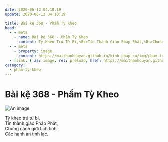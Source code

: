 ```yaml
---
date: 2020-06-12 04:10:19
update: 2020-06-12 04:10:19

title: Bài kệ 368 - Phẩm Tỳ Kheo
head:
  - - meta
    - name: Bài kệ 368 - Phẩm Tỳ Kheo
      content: Tỷ Kheo Trú Từ Bi,<Br>Tín Thành Giáo Pháp Phật,<Br>Chứng Cảnh Giới Tịch Tỉnh.<Br>Các Hạnh An Tịnh Lạc.<Br>
  - - meta
    - property: image
      content: https://maithanhduyan.github.io/kinh-phap-cu/img/pham-ty-kheo/pham-ty-kheo-368.jpg
  - [link, { as: image, rel: preload, href: https://maithanhduyan.github.io/kinh-phap-cu/img/pham-ty-kheo/pham-ty-kheo-368.jpg }]
category:
  - pham-ty-kheo
---
```


# Bài kệ 368 - Phẩm Tỳ Kheo

![An image](/img/pham-ty-kheo/pham-ty-kheo-368.jpg)

Tỷ kheo trú từ bi,<br>Tín thành giáo Pháp Phật,<br>Chứng cảnh giới tịch tỉnh.<br>Các hạnh an tịnh lạc.<br>

